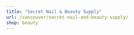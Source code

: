 ```yaml
---
title: "Secret Nail & Beauty Supply"
url: /vancouver/secret-nail-and-beauty-supply/
shop: beauty
---
```


